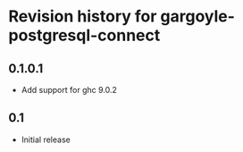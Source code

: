 # Revision history for gargoyle-postgresql-connect

## 0.1.0.1

* Add support for ghc 9.0.2

## 0.1

* Initial release
